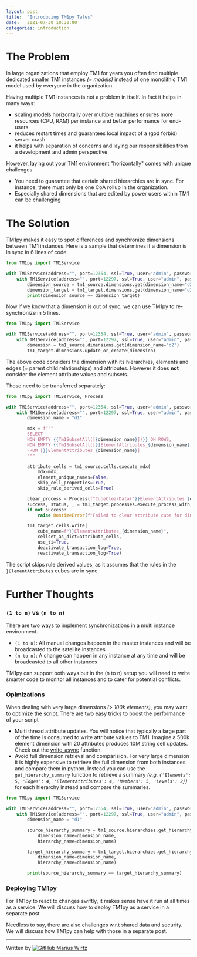 ```yaml
---
layout: post
title:  "Introducing TM1py Tales"
date:   2021-07-30 10:30:00
categories: introduction
---
```


The Problem
=====

In large organizations that employ TM1 for years you often find multiple dedicated smaller TM1 instances *(= models)* instead of one monolithic TM1 model used by everyone in the organization.

Having multiple TM1 instances is not a problem in itself. In fact it helps in many ways:
 - scaling models horizontally over multiple machines ensures more resources (CPU, RAM) per instance and better performance for end-users
 - reduces restart times and guarantees local impact of a (god forbid) server crash
 - it helps with separation of concerns and laying our responsibilities from a development and admin perspective


However, laying out your TM1 environment "horizontally" comes with unique challenges.
- You need to guarantee that certain shared hierarchies are in sync. For instance, there must only be one CoA rollup in the organization.
- Especially shared dimensions that are edited by power users within TM1 can be challenging 
 
The Solution
=====

TM1py makes it easy to spot differences and synchronize dimensions between TM1 instances.
Here is a sample that determines if a dimension is in sync in 6 lines of code.

```python
from TM1py import TM1Service

with TM1Service(address="", port=12354, ssl=True, user="admin", password="apple") as tm1_source:
    with TM1Service(address="", port=12297, ssl=True, user="admin", password="apple") as tm1_target:
        dimension_source = tm1_source.dimensions.get(dimension_name="d2")
        dimension_target = tm1_target.dimensions.get(dimension_name="d2")
        print(dimension_source == dimension_target)
```

Now if we know that a dimension is out of sync, we can use TM1py to re-synchronize in 5 lines.

```python
from TM1py import TM1Service

with TM1Service(address="", port=12354, ssl=True, user="admin", password="apple") as tm1_source:
    with TM1Service(address="", port=12297, ssl=True, user="admin", password="apple") as tm1_target:
        dimension = tm1_source.dimensions.get(dimension_name="d2")
        tm1_target.dimensions.update_or_create(dimension)
```

The above code considers the dimension with its hierarchies, elements and edges (= parent child relationships) and attributes.
However it does __not__ consider the element attribute values and subsets.

Those need to be transferred separately:

```python
from TM1py import TM1Service, Process

with TM1Service(address="", port=12354, ssl=True, user="admin", password="apple") as tm1_source:
    with TM1Service(address="", port=12297, ssl=True, user="admin", password="apple") as tm1_target:
        dimension_name = "d1"

        mdx = f"""
        SELECT
        NON EMPTY {{Tm1SubsetAll([{dimension_name}])}} ON ROWS,
        NON EMPTY {{Tm1SubsetAll([}}ElementAttributes_{dimension_name}])}} ON COLUMNS
        FROM [}}ElementAttributes_{dimension_name}]
        """

        attribute_cells = tm1_source.cells.execute_mdx(
            mdx=mdx,
            element_unique_names=False,
            skip_cell_properties=True,
            skip_rule_derived_cells=True)

        clear_process = Process(f"CubeClearData('}}ElementAttributes_{dimension_name}');")
        success, status, _ = tm1_target.processes.execute_process_with_return(clear_process)
        if not success:
            raise RuntimeError(f"Failed to clear attribute cube for dimension: '{dimension_name}'")

        tm1_target.cells.write(
            cube_name=f"}}ElementAttributes_{dimension_name}",
            cellset_as_dict=attribute_cells,
            use_ti=True,
            deactivate_transaction_log=True,
            reactivate_transaction_log=True)
```

The script skips rule derived values, as it assumes that the rules in the `}ElementAttributes` cubes are in sync.

Further Thoughts
=====


### `(1 to n)` vs `(n to n)`
There are two ways to implement synchronizations in a multi instance environment. 
- `(1 to n)`: All manual changes happen in the master instances and will be broadcasted to the satellite instances 
- `(n to n)`: A change can happen in any instance at any time and will be broadcasted to all other instances

TM1py can support both ways but in the (n to n) setup you will need to write smarter code to monitor all instances and to cater for potential conflicts.

### Opimizations 
When dealing with very large dimensions _(> 100k elements)_, you may want to optimize the script.
There are two easy tricks to boost the performance of your script
- Multi thread attribute updates. You will notice that typically a large part of the time is consumed to write attribute values to TM1.
Imagine a 500k element dimension with 20 attributes produces 10M string cell updates. Check out the [write_async](https://cubewise-code.github.io/tm1py-tales/2021/write-with-tm1py.html) function.
- Avoid full dimension retrieval and comparision. For very large dimension it is highly expensive to retrieve the full dimension from both instances and compare them in python.
Instead you can use the `get_hierarchy_summary` function to retrieve a summary _(e.g. `{'Elements': 5, 'Edges': 4, 'ElementAttributes': 4, 'Members': 5, 'Levels': 2}`)_ for each hierarchy instead and compare the summaries.
```python
from TM1py import TM1Service

with TM1Service(address="", port=12354, ssl=True, user="admin", password="apple") as tm1_source:
    with TM1Service(address="", port=12297, ssl=True, user="admin", password="apple") as tm1_target:
        dimension_name = "d1"

        source_hierarchy_summary = tm1_source.hierarchies.get_hierarchy_summary(
            dimension_name=dimension_name,
            hierarchy_name=dimension_name)

        target_hierarchy_summary = tm1_target.hierarchies.get_hierarchy_summary(
            dimension_name=dimension_name,
            hierarchy_name=dimension_name)

        print(source_hierarchy_summary == target_hierarchy_summary)

```

### Deploying TM1py

For TM1py to react to changes swiftly, it makes sense have it run at all times as a service.
We will discuss how to deploy TM1py as a service in a separate post.

Needless to say, there are also challenges w.r.t shared data and security. 
We will discuss how TM1py can help with those in a separate post.


_____

Written by [![GitHub](https://i.stack.imgur.com/tskMh.png) Marius Wirtz](https://github.com/mariuswirtz)





